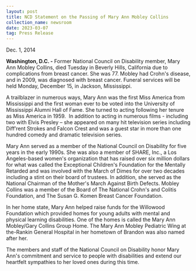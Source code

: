 ```yaml
---
layout: post
title: NCD Statement on the Passing of Mary Ann Mobley Collins
collection_name: newsroom
date: 2023-03-07
tag: Press Release
---
```

D﻿ec. 1, 2014

**Washington, D.C. -** Former National Council on Disability member, Mary Ann Mobley Collins, died Tuesday in Beverly Hills, California due to complications from breast cancer. She was 77. Mobley had Crohn's disease, and in 2009, was diagnosed with breast cancer. Funeral services will be held Monday, December 15, in Jackson, Mississippi.

A trailblazer in numerous ways, Mary Ann was the first Miss America from Mississippi and the first woman ever to be voted into the University of Mississippi Alumni Hall of Fame. She turned to acting following her tenure as Miss America in 1959.  In addition to acting in numerous films - including two with Elvis Presley – she appeared on many hit television series including Diff’rent Strokes and Falcon Crest and was a guest star in more than one hundred comedy and dramatic television series.

Mary Ann served as a member of the National Council on Disability for five years in the early 1990s. She was also a member of SHARE, Inc., a Los Angeles-based women's organization that has raised over six million dollars for what was called the Exceptional Children's Foundation for the Mentally Retarded and was involved with the March of Dimes for over two decades including a stint on their board of trustees. In addition, she served as the National Chairman of the Mother's March Against Birth Defects. Mobley Collins was a member of the Board of The National Crohn's and Colitis Foundation, and The Susan G. Komen Breast Cancer Foundation.

In her home state, Mary Ann helped raise funds for the Willowood Foundation which provided homes for young adults with mental and physical learning disabilities. One of the homes is called the Mary Ann Mobley/Gary Collins Group Home. The Mary Ann Mobley Pediatric Wing at the-Rankin General Hospital in her hometown of Brandon was also named after her.

The members and staff of the National Council on Disability honor Mary Ann's commitment and service to people with disabilities and extend our heartfelt sympathies to her loved ones during this time.